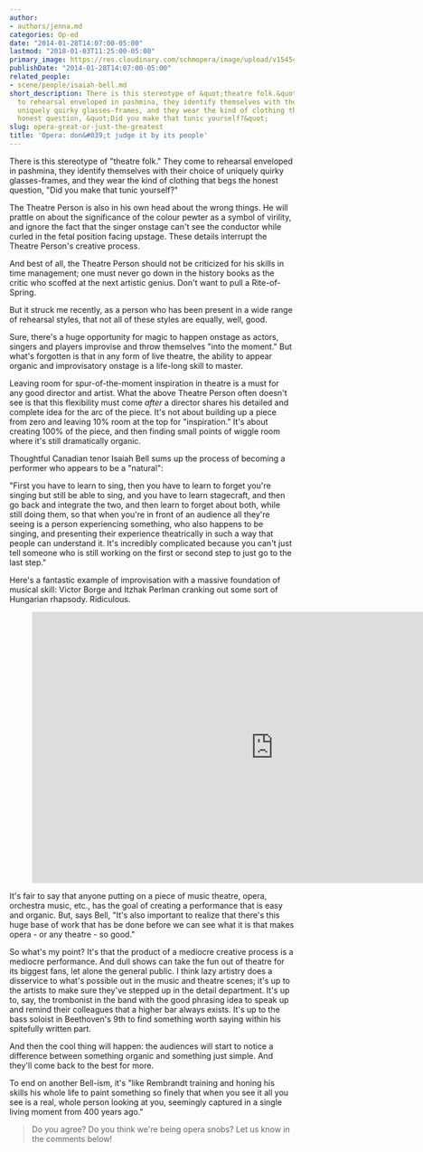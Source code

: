 ```yaml
---
author:
- authors/jenna.md
categories: Op-ed
date: "2014-01-28T14:07:00-05:00"
lastmod: "2018-01-03T11:25:00-05:00"
primary_image: https://res.cloudinary.com/schmopera/image/upload/v1545409169/media/webhook-uploads/1514991811717/2018-01-03---Scarf.jpg.jpg
publishDate: "2014-01-28T14:07:00-05:00"
related_people:
- scene/people/isaiah-bell.md
short_description: There is this stereotype of &quot;theatre folk.&quot; They come
  to rehearsal enveloped in pashmina, they identify themselves with their choice of
  uniquely quirky glasses-frames, and they wear the kind of clothing that begs the
  honest question, &quot;Did you make that tunic yourself?&quot;
slug: opera-great-or-just-the-greatest
title: 'Opera: don&#039;t judge it by its people'
---
```


There is this stereotype of "theatre folk." They come to rehearsal enveloped in pashmina, they identify themselves with their choice of uniquely quirky glasses-frames, and they wear the kind of clothing that begs the honest question, "Did you make that tunic yourself?"

The Theatre Person is also in his own head about the wrong things. He will prattle on about the significance of the colour pewter as a symbol of virility, and ignore the fact that the singer onstage can't see the conductor while curled in the fetal position facing upstage. These details interrupt the Theatre Person's creative process.

And best of all, the Theatre Person should not be criticized for his skills in time management; one must never go down in the history books as the critic who scoffed at the next artistic genius. Don't want to pull a Rite-of-Spring.

But it struck me recently, as a person who has been present in a wide range of rehearsal styles, that not all of these styles are equally, well, good.

Sure, there's a huge opportunity for magic to happen onstage as actors, singers and players improvise and throw themselves "into the moment." But what's forgotten is that in any form of live theatre, the ability to appear organic and improvisatory onstage is a life-long skill to master.

Leaving room for spur-of-the-moment inspiration in theatre is a must for any good director and artist. What the above Theatre Person often doesn't see is that this flexibility must come _after_ a director shares his detailed and complete idea for the arc of the piece. It's not about building up a piece from zero and leaving 10% room at the top for "inspiration." It's about creating 100% of the piece, and then finding small points of wiggle room where it's still dramatically organic.

Thoughtful Canadian tenor Isaiah Bell sums up the process of becoming a performer who appears to be a "natural":

"First you have to learn to sing, then you have to learn to forget you're singing but still be able to sing, and you have to learn stagecraft, and then go back and integrate the two, and then learn to forget about both, while still doing them, so that when you're in front of an audience all they're seeing is a person experiencing something, who also happens to be singing, and presenting their experience theatrically in such a way that people can understand it. It's incredibly complicated because you can't just tell someone who is still working on the first or second step to just go to the last step."

Here's a fantastic example of improvisation with a massive foundation of musical skill: Victor Borge and Itzhak Perlman cranking out some sort of Hungarian rhapsody. Ridiculous.

<figure data-type="video">
<iframe width="854" height="480" src="https://www.youtube.com/embed/Ux3lMeFaA7s" frameborder="0" gesture="media" allow="encrypted-media" allowfullscreen></iframe>
</figure>

It's fair to say that anyone putting on a piece of music theatre, opera, orchestra music, etc., has the goal of creating a performance that is easy and organic. But, says Bell, "It's also important to realize that there's this huge base of work that has be done before we can see what it is that makes opera - or any theatre - so good."

So what's my point? It's that the product of a mediocre creative process is a mediocre performance. And dull shows can take the fun out of theatre for its biggest fans, let alone the general public. I think lazy artistry does a disservice to what's possible out in the music and theatre scenes; it's up to the artists to make sure they've stepped up in the detail department. It's up to, say, the trombonist in the band with the good phrasing idea to speak up and remind their colleagues that a higher bar always exists. It's up to the bass soloist in Beethoven's 9th to find something worth saying within his spitefully written part.

And then the cool thing will happen: the audiences will start to notice a difference between something organic and something just simple. And they'll come back to the best for more.

To end on another Bell-ism, it's "like Rembrandt training and honing his skills his whole life to paint something so finely that when you see it all you see is a real, whole person looking at you, seemingly captured in a single living moment from 400 years ago."

>Do you agree? Do you think we're being opera snobs? Let us know in the comments below!
